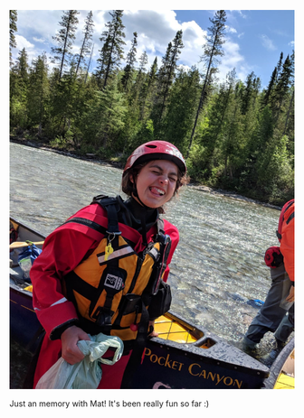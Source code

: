 ![mat](/css/IMG_1534.jpeg)<!-- .element height="504px" width="378px" -->


Just an memory with Mat! It's been really fun so far :)

